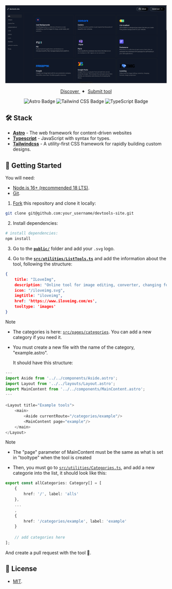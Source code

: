 <div align="center">
<a href="https://devtools-site.netlify.app/https://svgl.app">
<img src="src/assets/img/readme.png">
</a>
<p></p>
</div>

<div align="center">
    <a href="https://devtools-site.netlify.app/" target="_blank">
        Discover
    </a>
    </a>
    <span>&nbsp;✦&nbsp;</span>
    <a href="#-getting-started">
        Submit tool
    </a>
</div>

</p>

<div align="center">

![Astro Badge](https://img.shields.io/badge/Astro-FF3E00?logo=astro&logoColor=fff&style=flat)
![Tailwind CSS Badge](https://img.shields.io/badge/Tailwind%20CSS-06B6D4?logo=tailwindcss&logoColor=fff&style=flat)
![TypeScript Badge](https://img.shields.io/badge/TypeScript-fff?logo=typescript&logoColor=blue&style=flat)

</div>

## 🛠️ Stack

- [**Astro**](https://astro.build/) - The web framework for content-driven websites
- [**Typescript**](https://www.typescriptlang.org/) - JavaScript with syntax for types.
- [**Tailwindcss**](https://tailwindcss.com/) - A utility-first CSS framework for rapidly building custom designs.

## 🚀 Getting Started
You will need:

- [Node.js 16+ (recommended 18 LTS)](https://nodejs.org/en/).
- [Git](https://git-scm.com/).

1. [Fork](https://github.com/ImLevan/devtools-site/fork) this repository and clone it locally:

```bash
git clone git@github.com:your_username/devtools-site.git
```

2. Install dependencies:

```bash
# install dependencies:
npm install
```

3. Go to the [**`public/`**](https://github.com/ImLevan/devtools-site/blob/master/public/) folder and add your `.svg` logo.

4. Go to the [**`src/utilities/ListTools.ts`**](https://github.com/ImLevan/devtools-site/blob/master/src/utilities/ListTools.ts) and add the information about the tool, following the structure:


```json
{
    title: "ILoveImg",
    description: "Online tool for image editing, converter, changing formats, image compressor.",
    icon: "/iloveimg.svg",
    imgtitle: "iloveimg",
    href: 'https://www.iloveimg.com/es',
    tooltype: 'images'
}
```

> [!NOTE]
>
> - The categories is here: [`src/pages/categories`](https://github.com/ImLevan/devtools-site/blob/master/src/pages/categories). You can add a new category if you need it.

- You must create a new file with the name of the category, "example.astro".

    It should have this structure:

```ts
---
import Aside from '../../components/Aside.astro';
import Layout from '../../layouts/Layout.astro';
import MainContent from '../../components/MainContent.astro';
---

<Layout title="Example tools">
	<main>
		<Aside currentRoute="/categories/example"/>
		<MainContent page="example"/>
	</main>
</Layout>

```

> [!NOTE]
>
> - The "page" parameter of MainContent must be the same as what is set in "tooltype" when the tool is created

- Then, you must go to [`src/utilities/Categories.ts`](https://github.com/ImLevan/devtools-site/blob/master/src/utilities/Categories.ts), and add a new categorie into the list, it should look like this:
```ts
export const allCategories: Category[] = [
    {
        href: '/', label: 'alls'
    },
    ...
    ,
    {
        href: '/categories/example', label: 'example'
    }

    // add categories here
];
```


And create a pull request with the tool 🚀.

## 🔑 License

- [MIT](https://github.com/ImLevan/devtools-site/blob/master/LICENSE).
